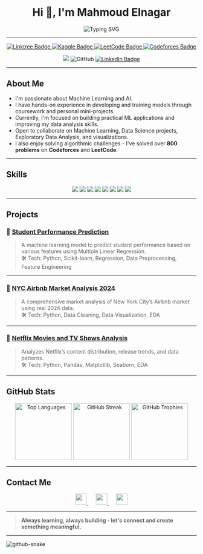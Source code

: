 <h1 align="center">Hi 👋, I'm Mahmoud Elnagar</h1>
<p align="center">
  <img src="https://readme-typing-svg.herokuapp.com?font=Fira+Code&weight=500&size=22&duration=3000&pause=1000&color=00F1FF&background=00000000&center=true&vCenter=true&width=600&lines=Machine+Learning+Engineer;" alt="Typing SVG" />
</p>

---


<!--Connections -->
</p>
<p align="center">
  <a href="https://linktr.ee/Elnagar_74" target="_blank">
    <img src="https://img.shields.io/badge/linktree-39E09B?style=for-the-badge&logo=linktree&logoColor=white" alt="Linktree Badge" />
  </a>
    <a href="https://www.kaggle.com/elnagar74" target="_blank">
    <img src="https://img.shields.io/badge/Kaggle-20BEFF?style=for-the-badge&logo=Kaggle&logoColor=white" alt="Kaggle Badge"/>
  </a>
    <a href="https://leetcode.com/u/Elnaggar_74/" target="_blank">
    <img src="https://img.shields.io/badge/LeetCode-FFA116?style=for-the-badge&logo=leetcode&logoColor=black" alt="LeetCode Badge" />
  </a>
    <a href="https://codeforces.com/profile/Elnagar_74" target="_blank">
    <img src="https://img.shields.io/badge/Codeforces-445f9d?style=for-the-badge&logo=codeforces&logoColor=white" alt="Codeforces Badge" />
  </a>
</p>

<p align="center">
    <img src="https://komarev.com/ghpvc/?username=elnaggar74&label=Profile%20views&color=0e75b6&style=flat-square" />
  <img alt="GitHub" src="https://img.shields.io/badge/dynamic/json?logo=github&label=GitHub+Followers&labelColor=282c34&color=181717&query=%24.data.totalSubs&url=https%3A%2F%2Fapi.spencerwoo.com%2Fsubstats%2F%3Fsource%3Dgithub%26queryKey%3Delnaggar74&longCache=true"/>
  <a href="https://www.linkedin.com/in/elnagar74/" target="_blank">
     <img src="https://img.shields.io/badge/LinkedIn-Mahmoud_Elnagar-0A66C2?style=flat&logo=linkedin&logoColor=white" alt="LinkedIn Badge"/>
  </a>
</p>

---

## About Me

- I'm passionate about Machine Learning and AI.  
- I have hands-on experience in developing and training models through coursework and personal mini-projects.  
- Currently, I'm focused on building practical ML applications and improving my data analysis skills.
- Open to collaborate on Machine Learning, Data Science projects, Exploratory Data Analysis, and visualizations.
- I also enjoy solving algorithmic challenges - I've solved over **800 problems** on **Codeforces** and **LeetCode**.  

---

## Skills

<p align="center">
  <img src="https://img.shields.io/badge/Python-3670A0?style=for-the-badge&logo=python&logoColor=ffdd54" />
  <img src="https://img.shields.io/badge/C++-00599C?style=for-the-badge&logo=c%2b%2b&logoColor=white" />
  <img src="https://img.shields.io/badge/NumPy-%23013243.svg?style=for-the-badge&logo=numpy&logoColor=white" />
  <img src="https://img.shields.io/badge/Pandas-%23150458.svg?style=for-the-badge&logo=pandas&logoColor=white" />
  <img src="https://img.shields.io/badge/Matplotlib-%23ffffff.svg?style=for-the-badge&logo=Matplotlib&logoColor=black" />
  <img src="https://img.shields.io/badge/scikit--learn-%23F7931E.svg?style=for-the-badge&logo=scikit-learn&logoColor=white" />
  <img src="https://img.shields.io/badge/Seaborn-3776AB?style=for-the-badge&logo=seaborn&logoColor=white">
  <img src="https://img.shields.io/badge/Jupyter-F37626?style=for-the-badge&logo=jupyter&logoColor=white">
</p>

---

## Projects

### 🔹 [Student Performance Prediction](https://github.com/Elnagar74/Student-Performance-Prediction)
> A machine learning model to predict student performance based on various features using Multiple Linear Regression.  
>  🛠 Tech: Python, Scikit-learn, Regression, Data Preprocessing, Feature Engineering

---

### 🔹 [NYC Airbnb Market Analysis 2024](https://github.com/Elnagar74/NYC-Airbnb-Project)
> A comprehensive market analysis of New York City’s Airbnb market using real 2024 data.  
>  🛠 Tech: Python, Data Cleaning, Data Visualization, EDA

---

### 🔹 [Netflix Movies and TV Shows Analysis](https://github.com/Elnagar74/Netflix-Movies-and-TV-Shows)
> Analyzes Netflix’s content distribution, release trends, and data patterns.  
>  🛠 Tech: Python, Pandas, Matplotlib, Seaborn, EDA

---

## GitHub Stats

<div align="center">
  <!-- Most Used Languages -->
  <img src="https://github-readme-stats.vercel.app/api/top-langs?username=elnagar74&layout=compact&card_width=320&langs_count=5&theme=tokyonight&hide_border=true" height="150" alt="Top Languages" />

  <!-- GitHub Streak -->
  <img src="https://streak-stats.demolab.com?user=elnagar74&mode=daily&theme=tokyonight&hide_border=true&border_radius=8" height="150" alt="GitHub Streak" />

  <!-- GitHub Trophies -->
  <img src="https://github-profile-trophy.vercel.app/?username=elnagar74&theme=tokyonight&no-frame=true&no-bg=true&margin-w=10&margin-h=10&row=1&column=5" height="150" alt="GitHub Trophies" />
</div>

---

## Contact Me

<p align="center">
  <a href="mailto:mhmoud.elnagar74@gmail.com">
    <img src="https://skillicons.dev/icons?i=gmail" height="30"/>
  </a>
  &nbsp;&nbsp;&nbsp;&nbsp;
  <a href="https://www.linkedin.com/in/elnagar74/">
    <img src="https://skillicons.dev/icons?i=linkedin" height="30"/>
  </a>
  &nbsp;&nbsp;&nbsp;&nbsp;
  <a href="https://github.com/Elnagar74">
    <img src="https://skillicons.dev/icons?i=github" height="30"/>
  </a>
</p>

---

> **Always learning, always building - let's connect and create something meaningful.**

---

<picture>
  <source media="(prefers-color-scheme: dark)" srcset="https://raw.githubusercontent.com/tobiasmeyhoefer/tobiasmeyhoefer/output/github-snake-dark.svg" />
  <source media="(prefers-color-scheme: light)" srcset="https://raw.githubusercontent.com/tobiasmeyhoefer/tobiasmeyhoefer/output/github-snake.svg" />
  <img alt="github-snake" src="https://raw.githubusercontent.com/tobiasmeyhoefer/tobiasmeyhoefer/output/github-snake.svg" />
</picture>


